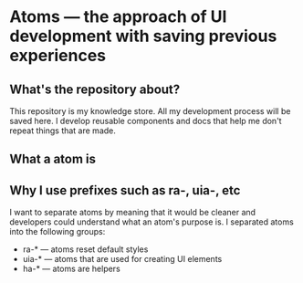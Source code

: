 # Atoms — the approach of UI development with saving previous experiences

## What's the repository about?
This repository is my knowledge store. All my development process will be saved here. I develop reusable components and docs that help me don't repeat things that are made. 

## What a atom is

## Why I use prefixes such as ra-, uia-, etc
I want to separate atoms by meaning that it would be cleaner and developers could understand what an atom's purpose is. I separated atoms into the following groups:
* ra-* — atoms reset default styles
* uia-* — atoms that are used for creating UI elements
* ha-* — atoms are helpers
